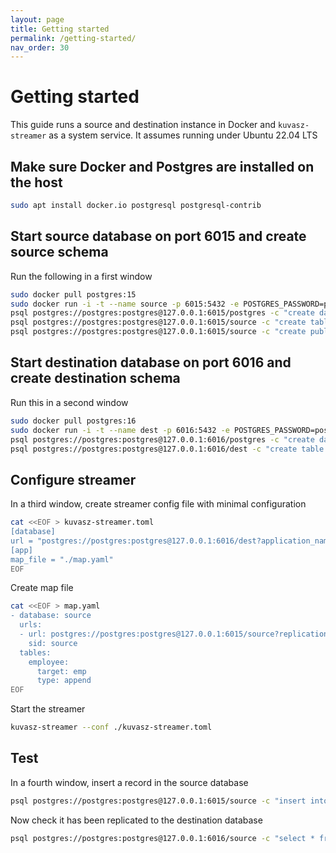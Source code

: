 ```yaml
---
layout: page
title: Getting started
permalink: /getting-started/
nav_order: 30
---
```

# Getting started

This guide runs a source and destination instance in Docker and `kuvasz-streamer` as a system service. It assumes running under Ubuntu 22.04 LTS

## Make sure Docker and Postgres are installed on the host

```bash
sudo apt install docker.io postgresql postgresql-contrib
```

## Start source database on port 6015 and create source schema

Run the following in a first window

```bash
sudo docker pull postgres:15
sudo docker run -i -t --name source -p 6015:5432 -e POSTGRES_PASSWORD=postgres postgres:15 -c wal_level=logical -c log_connections=on -c log_min_duration_statement=0
psql postgres://postgres:postgres@127.0.0.1:6015/postgres -c "create database source"
psql postgres://postgres:postgres@127.0.0.1:6015/source -c "create table employee(id serial, name text, dob date, salary numeric)"
psql postgres://postgres:postgres@127.0.0.1:6015/source -c "create publication kuvasz_source for all tables"
```

## Start destination database on port 6016 and create destination schema

Run this in a second window

```bash
sudo docker pull postgres:16
sudo docker run -i -t --name dest -p 6016:5432 -e POSTGRES_PASSWORD=postgres postgres:16 -c log_connections=on -c log_min_duration_statement=0
psql postgres://postgres:postgres@127.0.0.1:6016/postgres -c "create database dest"
psql postgres://postgres:postgres@127.0.0.1:6016/dest -c "create table emp(sid text, id int, name text, dob date)"
```

## Configure streamer

In a third window, create streamer config file with minimal configuration

```bash
cat <<EOF > kuvasz-streamer.toml
[database]
url = "postgres://postgres:postgres@127.0.0.1:6016/dest?application_name=kuvasz-streamer"
[app]
map_file = "./map.yaml"
EOF
```

Create map file

```bash
cat <<EOF > map.yaml
- database: source
  urls:
  - url: postgres://postgres:postgres@127.0.0.1:6015/source?replication=database&application_name=repl_source
    sid: source
  tables:
    employee:
      target: emp
      type: append
EOF
```

Start the streamer

```bash
kuvasz-streamer --conf ./kuvasz-streamer.toml
```

## Test

In a fourth window, insert a record in the source database

```bash
psql postgres://postgres:postgres@127.0.0.1:6015/source -c "insert into employee(name, dob, salary) values('tata', '1970-01-02', 2000)"
```

Now check it has been replicated to the destination database

```bash
psql postgres://postgres:postgres@127.0.0.1:6016/source -c "select * from emp"
```
